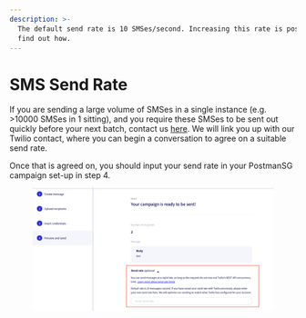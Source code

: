 ```yaml
---
description: >-
  The default send rate is 10 SMSes/second. Increasing this rate is possible -
  find out how.
---
```


# SMS Send Rate

If you are sending a large volume of SMSes in a single instance (e.g. >10000 SMSes in 1 sitting), and you require these SMSes to be sent out quickly before your next batch, contact us [here](https://form.gov.sg/#!/62b19812ff209e00126f2c47). We will link you up with our Twilio contact, where you can begin a conversation to agree on a suitable send rate.

Once that is agreed on, you should input your send rate in your PostmanSG campaign set-up in step 4.

<figure><img src="../../../.gitbook/assets/Screenshot 2023-04-12 at 4.55.39 PM.png" alt=""><figcaption></figcaption></figure>

